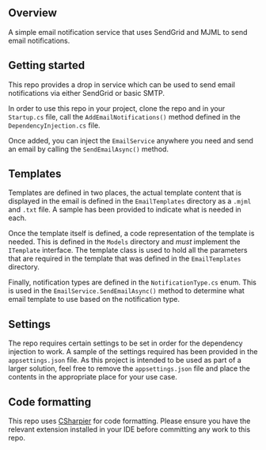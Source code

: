 ## Overview
A simple email notification service that uses SendGrid and MJML to send email notifications.

## Getting started
This repo provides a drop in service which can be used to send email notifications via either SendGrid or basic SMTP.

In order to use this repo in your project, clone the repo and in your `Startup.cs` file, call the `AddEmailNotifications()` method defined in the `DependencyInjection.cs` file.

Once added, you can inject the `EmailService` anywhere you need and send an email by calling the `SendEmailAsync()` method.

## Templates
Templates are defined in two places, the actual template content that is displayed in the email is defined in the `EmailTemplates` directory as a `.mjml` and `.txt` file. A sample has been provided to indicate what is needed in each.

Once the template itself is defined, a code representation of the template is needed. This is defined in the `Models` directory and _must_ implement the `ITemplate` interface. The template class is used to hold all the parameters that are required in the template that was defined in the `EmailTemplates` directory.

Finally, notification types are defined in the `NotificationType.cs` enum. This is used in the `EmailService.SendEmailAsync()` method to determine what email template to use based on the notification type.

## Settings
The repo requires certain settings to be set in order for the dependency injection to work. A sample of the settings required has been provided in the `appsettings.json` file. As this project is intended to be used as part of a larger solution, feel free to remove the `appsettings.json` file and place the contents in the appropriate place for your use case.

## Code formatting
This repo uses [CSharpier](https://csharpier.com/) for code formatting. Please ensure you have the relevant extension installed in your IDE before committing any work to this repo.
